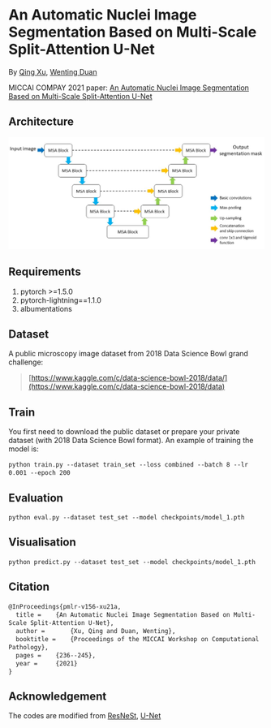 # An Automatic Nuclei Image Segmentation Based on Multi-Scale Split-Attention U-Net  
By [Qing Xu](https://www.linkedin.com/in/%E5%8D%BF-%E5%BE%90-6556a9181/), [Wenting Duan](https://staff.lincoln.ac.uk/wduan)

MICCAI COMPAY 2021 paper: [An Automatic Nuclei Image Segmentation Based on Multi-Scale Split-Attention U-Net ](https://proceedings.mlr.press/v156/xu21a.html)
## Architecture
![](Figure/msaunet.jpg)

## Requirements
1. pytorch >=1.5.0
2. pytorch-lightning==1.1.0
3. albumentations

## Dataset
A public microscopy image dataset from 2018 Data Science Bowl grand challenge:
>[https://www.kaggle.com/c/data-science-bowl-2018/data/](https://www.kaggle.com/c/data-science-bowl-2018/data)

## Train
You first need to download the public dataset or prepare your private dataset (with 2018 Data Science Bowl format). An example of training the model is: 
```
python train.py --dataset train_set --loss combined --batch 8 --lr 0.001 --epoch 200
```
## Evaluation
```
python eval.py --dataset test_set --model checkpoints/model_1.pth
```
## Visualisation
```
python predict.py --dataset test_set --model checkpoints/model_1.pth
```
## Citation
```
@InProceedings{pmlr-v156-xu21a,
  title = 	 {An Automatic Nuclei Image Segmentation Based on Multi-Scale Split-Attention U-Net},
  author =       {Xu, Qing and Duan, Wenting},
  booktitle = 	 {Proceedings of the MICCAI Workshop on Computational Pathology}, 
  pages = 	 {236--245},
  year = 	 {2021}
}
```
## Acknowledgement
The codes are modified from [ResNeSt](https://github.com/zhanghang1989/ResNeSt/tree/5fe47e93bd7e098d15bc278d8ab4812b82b49414), [U-Net](https://github.com/milesial/Pytorch-UNet)
